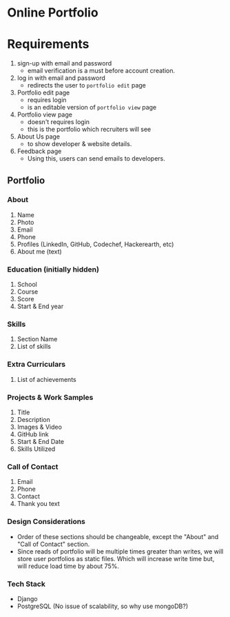 # Online Portfolio

# Requirements
1. sign-up with email and password
    * email verification is a must before account creation.
2. log in with email and password
    * redirects the user to `portfolio edit` page
2. Portfolio edit page
    * requires login
    * is an editable version of `portfolio view` page
3. Portfolio view page
    * doesn't requires login
    * this is the portfolio which recruiters will see
4. About Us page
    * to show developer & website details.
5. Feedback page
    * Using this, users can send emails to developers.

## Portfolio
### About 
1. Name
2. Photo
3. Email
4. Phone
5. Profiles (LinkedIn, GitHub, Codechef, Hackerearth, etc)
6. About me (text)

### Education (initially hidden)
1. School
2. Course
3. Score
4. Start & End year

### Skills
1. Section Name
2. List of skills

### Extra Curriculars 
1. List of achievements

### Projects & Work Samples
1. Title
2. Description
3. Images & Video
4. GitHub link
5. Start & End Date
6. Skills Utilized

### Call of Contact
1. Email
2. Phone 
3. Contact
4. Thank you text

### Design Considerations
* Order of these sections should be changeable, except the "About" and "Call of Contact" section.
* Since reads of portfolio will be multiple times greater than writes, we will store user portfolios as static files.
    Which will increase write time but, will reduce load time by about 75%.

### Tech Stack
* Django
* PostgreSQL (No issue of scalability, so why use mongoDB?)
